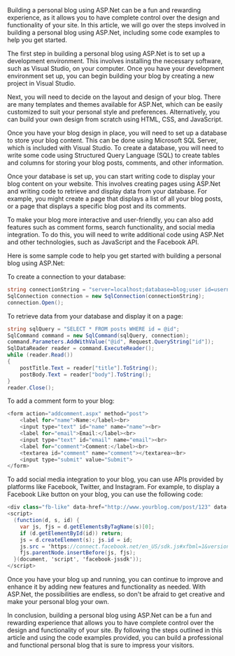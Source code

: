 Building a personal blog using ASP.Net can be a fun and rewarding experience, as it allows you to have complete control over the design and functionality of your site. In this article, we will go over the steps involved in building a personal blog using ASP.Net, including some code examples to help you get started.

The first step in building a personal blog using ASP.Net is to set up a development environment. This involves installing the necessary software, such as Visual Studio, on your computer. Once you have your development environment set up, you can begin building your blog by creating a new project in Visual Studio.

Next, you will need to decide on the layout and design of your blog. There are many templates and themes available for ASP.Net, which can be easily customized to suit your personal style and preferences. Alternatively, you can build your own design from scratch using HTML, CSS, and JavaScript.

Once you have your blog design in place, you will need to set up a database to store your blog content. This can be done using Microsoft SQL Server, which is included with Visual Studio. To create a database, you will need to write some code using Structured Query Language (SQL) to create tables and columns for storing your blog posts, comments, and other information.

Once your database is set up, you can start writing code to display your blog content on your website. This involves creating pages using ASP.Net and writing code to retrieve and display data from your database. For example, you might create a page that displays a list of all your blog posts, or a page that displays a specific blog post and its comments.

To make your blog more interactive and user-friendly, you can also add features such as comment forms, search functionality, and social media integration. To do this, you will need to write additional code using ASP.Net and other technologies, such as JavaScript and the Facebook API.

Here is some sample code to help you get started with building a personal blog using ASP.Net:

To create a connection to your database:

``` csharp
string connectionString = "server=localhost;database=blog;user id=username;password=password";
SqlConnection connection = new SqlConnection(connectionString);
connection.Open();

```
To retrieve data from your database and display it on a page:

``` csharp
string sqlQuery = "SELECT * FROM posts WHERE id = @id";
SqlCommand command = new SqlCommand(sqlQuery, connection);
command.Parameters.AddWithValue("@id", Request.QueryString["id"]);
SqlDataReader reader = command.ExecuteReader();
while (reader.Read())
{
    postTitle.Text = reader["title"].ToString();
    postBody.Text = reader["body"].ToString();
}
reader.Close();

```

To add a comment form to your blog:

``` csharp
<form action="addcomment.aspx" method="post">
    <label for="name">Name:</label><br>
    <input type="text" id="name" name="name"><br>
    <label for="email">Email:</label><br>
    <input type="text" id="email" name="email"><br>
    <label for="comment">Comment:</label><br>
    <textarea id="comment" name="comment"></textarea><br>
    <input type="submit" value="Submit">
</form>

```

To add social media integration to your blog, you can use APIs provided by platforms like Facebook, Twitter, and Instagram. For example, to display a Facebook Like button on your blog, you can use the following code:

``` csharp
<div class="fb-like" data-href="http://www.yourblog.com/post/123" data-layout="button_count" data-action="like" data-size="large" data-show-faces="true" data-share="true"></div>
<script>
  (function(d, s, id) {
    var js, fjs = d.getElementsByTagName(s)[0];
    if (d.getElementById(id)) return;
    js = d.createElement(s); js.id = id;
    js.src = 'https://connect.facebook.net/en_US/sdk.js#xfbml=1&version=v3.2';
    fjs.parentNode.insertBefore(js, fjs);
  }(document, 'script', 'facebook-jssdk'));
</script>

```

Once you have your blog up and running, you can continue to improve and enhance it by adding new features and functionality as needed. With ASP.Net, the possibilities are endless, so don't be afraid to get creative and make your personal blog your own.

In conclusion, building a personal blog using ASP.Net can be a fun and rewarding experience that allows you to have complete control over the design and functionality of your site. By following the steps outlined in this article and using the code examples provided, you can build a professional and functional personal blog that is sure to impress your visitors.


